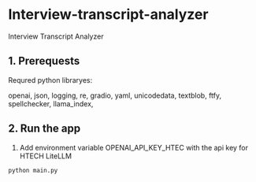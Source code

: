 # Interview-transcript-analyzer
Interview Transcript Analyzer

## 1. Prerequests
Requred python libraryes: 

openai, 
json, 
logging, 
re, 
gradio, 
yaml, 
unicodedata, 
textblob, 
ftfy, 
spellchecker, 
llama_index, 


## 2. Run the app

1. Add environment variable OPENAI_API_KEY_HTEC with the api key for HTECH LiteLLM

```python main.py```